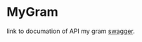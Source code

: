 # MyGram
link to documation of API my gram [swagger](https://mygram-production-7b69.up.railway.app/swagger/index.html).
